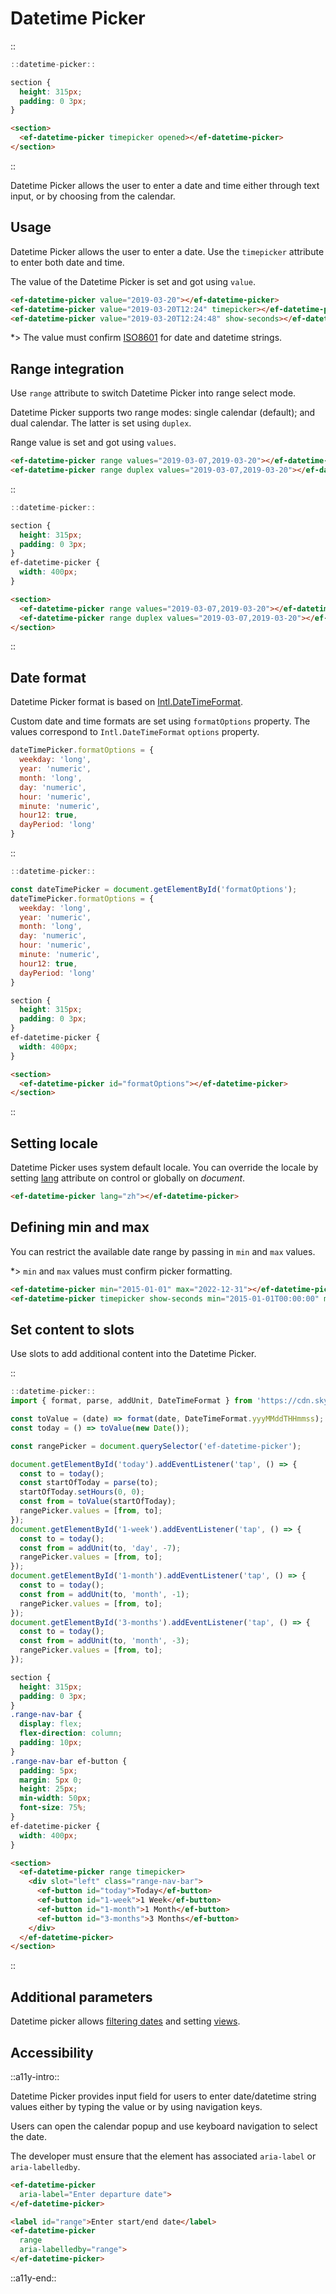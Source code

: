 <!--
type: page
title: Datetime Picker
location: ./elements/datetime-picker
layout: default
-->

# Datetime Picker

::
```javascript
::datetime-picker::
```
```css
section {
  height: 315px;
  padding: 0 3px;
}
```
```html
<section>
  <ef-datetime-picker timepicker opened></ef-datetime-picker>
</section>
```
::

Datetime Picker allows the user to enter a date and time either through text input, or by choosing from the calendar.

## Usage

Datetime Picker allows the user to enter a date. Use the `timepicker` attribute to enter both date and time.

The value of the Datetime Picker is set and got using `value`.

```html
<ef-datetime-picker value="2019-03-20"></ef-datetime-picker>
<ef-datetime-picker value="2019-03-20T12:24" timepicker></ef-datetime-picker>
<ef-datetime-picker value="2019-03-20T12:24:48" show-seconds></ef-datetime-picker>
```

*> The value must confirm [ISO8601](https://developer.mozilla.org/en-US/docs/Web/HTML/Date_and_time_formats) for date and datetime strings.

## Range integration

Use `range` attribute to switch Datetime Picker into range select mode.

Datetime Picker supports two range modes: single calendar (default); and dual calendar. The latter is set using `duplex`.

Range value is set and got using `values`.

```html
<ef-datetime-picker range values="2019-03-07,2019-03-20"></ef-datetime-picker>
<ef-datetime-picker range duplex values="2019-03-07,2019-03-20"></ef-datetime-picker>
```

::
```javascript
::datetime-picker::
```
```css
section {
  height: 315px;
  padding: 0 3px;
}
ef-datetime-picker {
  width: 400px;
}
```
```html
<section>
  <ef-datetime-picker range values="2019-03-07,2019-03-20"></ef-datetime-picker>
  <ef-datetime-picker range duplex values="2019-03-07,2019-03-20"></ef-datetime-picker>
</section>
```
::

## Date format

Datetime Picker format is based on [Intl.DateTimeFormat](https://developer.mozilla.org/en-US/docs/Web/JavaScript/Reference/Global_Objects/Intl/DateTimeFormat/DateTimeFormat).

Custom date and time formats are set using `formatOptions` property. The values correspond to `Intl.DateTimeFormat` `options` property.

```javascript
dateTimePicker.formatOptions = {
  weekday: 'long',
  year: 'numeric',
  month: 'long',
  day: 'numeric',
  hour: 'numeric',
  minute: 'numeric',
  hour12: true,
  dayPeriod: 'long'
}
```

::
```javascript
::datetime-picker::

const dateTimePicker = document.getElementById('formatOptions');
dateTimePicker.formatOptions = {
  weekday: 'long',
  year: 'numeric',
  month: 'long',
  day: 'numeric',
  hour: 'numeric',
  minute: 'numeric',
  hour12: true,
  dayPeriod: 'long'
}
```
```css
section {
  height: 315px;
  padding: 0 3px;
}
ef-datetime-picker {
  width: 400px;
}
```
```html
<section>
  <ef-datetime-picker id="formatOptions"></ef-datetime-picker>
</section>
```
::

## Setting locale

Datetime Picker uses system default locale. You can override the locale by setting [lang](https://www.w3.org/International/questions/qa-html-language-declarations) attribute on control or globally on *document*.

```html
<ef-datetime-picker lang="zh"></ef-datetime-picker>
```

## Defining min and max

You can restrict the available date range by passing in `min` and `max` values.

*> `min` and `max` values must confirm picker formatting.

```html
<ef-datetime-picker min="2015-01-01" max="2022-12-31"></ef-datetime-picker>
<ef-datetime-picker timepicker show-seconds min="2015-01-01T00:00:00" max="2022-12-31T23:59:59"></ef-datetime-picker>
```

## Set content to slots

Use slots to add additional content into the Datetime Picker.

::
```javascript
::datetime-picker::
import { format, parse, addUnit, DateTimeFormat } from 'https://cdn.skypack.dev/@refinitiv-ui/utils/date.js?min';

const toValue = (date) => format(date, DateTimeFormat.yyyMMddTHHmmss);
const today = () => toValue(new Date());

const rangePicker = document.querySelector('ef-datetime-picker');

document.getElementById('today').addEventListener('tap', () => {
  const to = today();
  const startOfToday = parse(to);
  startOfToday.setHours(0, 0);
  const from = toValue(startOfToday);
  rangePicker.values = [from, to];
});
document.getElementById('1-week').addEventListener('tap', () => {
  const to = today();
  const from = addUnit(to, 'day', -7);
  rangePicker.values = [from, to];
});
document.getElementById('1-month').addEventListener('tap', () => {
  const to = today();
  const from = addUnit(to, 'month', -1);
  rangePicker.values = [from, to];
});
document.getElementById('3-months').addEventListener('tap', () => {
  const to = today();
  const from = addUnit(to, 'month', -3);
  rangePicker.values = [from, to];
});
```
```css
section {
  height: 315px;
  padding: 0 3px;
}
.range-nav-bar {
  display: flex;
  flex-direction: column;
  padding: 10px;
}
.range-nav-bar ef-button {
  padding: 5px;
  margin: 5px 0;
  height: 25px;
  min-width: 50px;
  font-size: 75%;
}
ef-datetime-picker {
  width: 400px;
}
```
```html
<section>
  <ef-datetime-picker range timepicker>
    <div slot="left" class="range-nav-bar">
      <ef-button id="today">Today</ef-button>
      <ef-button id="1-week">1 Week</ef-button>
      <ef-button id="1-month">1 Month</ef-button>
      <ef-button id="3-months">3 Months</ef-button>
    </div>
  </ef-datetime-picker>
</section>
```
::

## Additional parameters

Datetime picker allows [filtering dates](./calendar#filtering-dates) and setting [views](./calendar#defining-the-view).

## Accessibility

::a11y-intro::

Datetime Picker provides input field for users to enter date/datetime string values either by typing the value or by using navigation keys.

Users can open the calendar popup and use keyboard navigation to select the date.

The developer must ensure that the element has associated `aria-label` or `aria-labelledby`.

```html
<ef-datetime-picker
  aria-label="Enter departure date">
</ef-datetime-picker>
```
```html
<label id="range">Enter start/end date</label>
<ef-datetime-picker
  range
  aria-labelledby="range">
</ef-datetime-picker>
```

::a11y-end::

